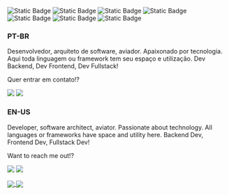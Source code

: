 ![Static Badge](https://img.shields.io/badge/Go-blue?style=for-the-badge&logo=go&logoColor=white)
![Static Badge](https://img.shields.io/badge/Rust-black?style=for-the-badge&logo=rust&logoColor=white)
![Static Badge](https://img.shields.io/badge/JavaScript-yellow?style=for-the-badge&logo=javascript&logoColor=white)
![Static Badge](https://img.shields.io/badge/Node-green?style=for-the-badge&logo=nodedotjs&logoColor=white)
![Static Badge](https://img.shields.io/badge/React-%233998b6?style=for-the-badge&logo=react&logoColor=white)
![Static Badge](https://img.shields.io/badge/Kotlin-black?style=for-the-badge&logo=kotlin&logoColor=white)
![Static Badge](https://img.shields.io/badge/Elixir-%23836d8c?style=for-the-badge&logo=elixir&logoColor=white)

### PT-BR

Desenvolvedor, arquiteto de software, aviador. Apaixonado por tecnologia. Aqui toda linguagem ou framework tem seu espaço e utilização. Dev Backend, Dev Frontend, Dev Fullstack!

Quer entrar em contato!?

<a href="https://www.twitter.com/raisi_exception" target="_blank" alt="@raisi_exception"><img src="https://img.shields.io/badge/Siga-%40raisi__exception-black?style=social&logo=x" /></a>
<a href="https://www.linkedin.com/in/daniloraisi" target="_blank" alt="daniloraisi"><img src="https://img.shields.io/badge/Conecte--se-%40daniloraisi-black?style=social&logo=linkedin" /></a>

### EN-US

Developer, software architect, aviator. Passionate about technology. All languages or frameworks have space and utility here. Backend Dev, Frontend Dev, Fullstack Dev!

Want to reach me out!?

<a href="https://www.twitter.com/raisi_exception" target="_blank" alt="@raisi_exception"><img src="https://img.shields.io/badge/Follow-%40raisi__exception-black?style=social&logo=x" /></a>
<a href="https://www.linkedin.com/in/daniloraisi?locale=en_US" target="_blank" alt="daniloraisi"><img src="https://img.shields.io/badge/Connect-%40daniloraisi-black?style=social&logo=linkedin" /></a>

<a href="https://github.com/anuraghazra/convoychat">
  <img align="center" src="https://github-readme-stats.vercel.app/api/top-langs/?username=daniloraisi&layout=compact" />
</a>

<a href="https://github.com/anuraghazra/github-readme-stats">
  <img align="center" src="https://github-readme-stats.vercel.app/api?username=daniloraisi" />
</a>
